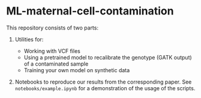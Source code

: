 # ML-maternal-cell-contamination

This repository consists of two parts:

1. Utilities for:
	* Working with VCF files
	* Using a pretrained model to recalibrate the genotype (GATK output) of a contaminated sample
	* Training your own model on synthetic data

2. Notebooks to reproduce our results from the corresponding paper. See `notebooks/example.ipynb` for a demonstration of the usage of the scripts.